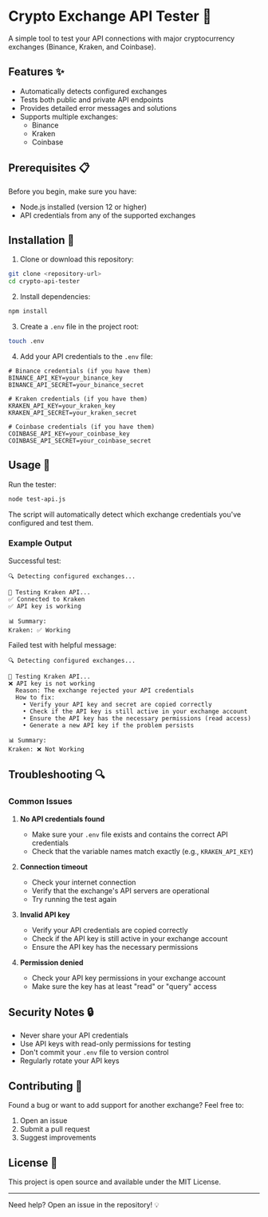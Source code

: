 # Crypto Exchange API Tester 🚀

A simple tool to test your API connections with major cryptocurrency exchanges (Binance, Kraken, and Coinbase).

## Features ✨

- Automatically detects configured exchanges
- Tests both public and private API endpoints
- Provides detailed error messages and solutions
- Supports multiple exchanges:
  - Binance
  - Kraken
  - Coinbase

## Prerequisites 📋

Before you begin, make sure you have:
- Node.js installed (version 12 or higher)
- API credentials from any of the supported exchanges

## Installation 🔧

1. Clone or download this repository:
```bash
git clone <repository-url>
cd crypto-api-tester
```

2. Install dependencies:
```bash
npm install
```

3. Create a `.env` file in the project root:
```bash
touch .env
```

4. Add your API credentials to the `.env` file:
```env
# Binance credentials (if you have them)
BINANCE_API_KEY=your_binance_key
BINANCE_API_SECRET=your_binance_secret

# Kraken credentials (if you have them)
KRAKEN_API_KEY=your_kraken_key
KRAKEN_API_SECRET=your_kraken_secret

# Coinbase credentials (if you have them)
COINBASE_API_KEY=your_coinbase_key
COINBASE_API_SECRET=your_coinbase_secret
```

## Usage 🎯

Run the tester:
```bash
node test-api.js
```

The script will automatically detect which exchange credentials you've configured and test them.

### Example Output

Successful test:
```
🔍 Detecting configured exchanges...

📡 Testing Kraken API...
✅ Connected to Kraken
✅ API key is working

📊 Summary:
Kraken: ✅ Working
```

Failed test with helpful message:
```
🔍 Detecting configured exchanges...

📡 Testing Kraken API...
❌ API key is not working
  Reason: The exchange rejected your API credentials
  How to fix:
    • Verify your API key and secret are copied correctly
    • Check if the API key is still active in your exchange account
    • Ensure the API key has the necessary permissions (read access)
    • Generate a new API key if the problem persists

📊 Summary:
Kraken: ❌ Not Working
```

## Troubleshooting 🔍

### Common Issues

1. **No API credentials found**
   - Make sure your `.env` file exists and contains the correct API credentials
   - Check that the variable names match exactly (e.g., `KRAKEN_API_KEY`)

2. **Connection timeout**
   - Check your internet connection
   - Verify that the exchange's API servers are operational
   - Try running the test again

3. **Invalid API key**
   - Verify your API credentials are copied correctly
   - Check if the API key is still active in your exchange account
   - Ensure the API key has the necessary permissions

4. **Permission denied**
   - Check your API key permissions in your exchange account
   - Make sure the key has at least "read" or "query" access

## Security Notes 🔒

- Never share your API credentials
- Use API keys with read-only permissions for testing
- Don't commit your `.env` file to version control
- Regularly rotate your API keys

## Contributing 🤝

Found a bug or want to add support for another exchange? Feel free to:
1. Open an issue
2. Submit a pull request
3. Suggest improvements

## License 📄

This project is open source and available under the MIT License.

---

Need help? Open an issue in the repository! 💡
